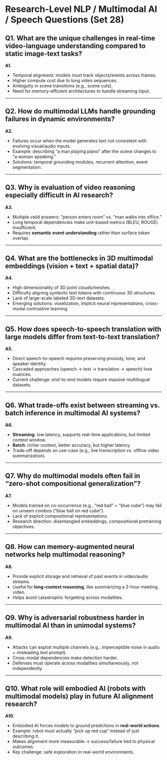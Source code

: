 # Research-Level NLP / Multimodal AI / Speech Questions (Set 28)

## Q1. What are the unique challenges in real-time video-language understanding compared to static image-text tasks?  
**A1.**  
- Temporal alignment: models must track objects/events across frames.  
- Higher compute cost due to long video sequences.  
- Ambiguity in scene transitions (e.g., scene cuts).  
- Need for memory-efficient architectures to handle streaming input.  

---

## Q2. How do multimodal LLMs handle grounding failures in dynamic environments?  
**A2.**  
- Failures occur when the model generates text not consistent with evolving visual/audio inputs.  
- Example: describing “a man playing piano” after the scene changes to “a woman speaking.”  
- Solutions: temporal grounding modules, recurrent attention, event segmentation.  

---

## Q3. Why is evaluation of video reasoning especially difficult in AI research?  
**A3.**  
- Multiple valid answers: “person enters room” vs. “man walks into office.”  
- Long temporal dependencies make unit-based metrics (BLEU, ROUGE) insufficient.  
- Requires **semantic event understanding** rather than surface token overlap.  

---

## Q4. What are the bottlenecks in 3D multimodal embeddings (vision + text + spatial data)?  
**A4.**  
- High dimensionality of 3D point clouds/meshes.  
- Difficulty aligning symbolic text tokens with continuous 3D structures.  
- Lack of large-scale labeled 3D-text datasets.  
- Emerging solutions: voxelization, implicit neural representations, cross-modal contrastive learning.  

---

## Q5. How does speech-to-speech translation with large models differ from text-to-text translation?  
**A5.**  
- Direct speech-to-speech requires preserving prosody, tone, and speaker identity.  
- Cascaded approaches (speech → text → translation → speech) lose nuances.  
- Current challenge: end-to-end models require massive multilingual datasets.  

---

## Q6. What trade-offs exist between streaming vs. batch inference in multimodal AI systems?  
**A6.**  
- **Streaming**: low latency, supports real-time applications, but limited context window.  
- **Batch**: richer context, better accuracy, but higher latency.  
- Trade-off depends on use-case (e.g., live transcription vs. offline video summarization).  

---

## Q7. Why do multimodal models often fail in “zero-shot compositional generalization”?  
**A7.**  
- Models trained on co-occurrence (e.g., “red ball” + “blue cube”) may fail on unseen combos (“blue ball on red cube”).  
- Lack of explicit compositional representations.  
- Research direction: disentangled embeddings, compositional pretraining objectives.  

---

## Q8. How can memory-augmented neural networks help multimodal reasoning?  
**A8.**  
- Provide explicit storage and retrieval of past events in video/audio streams.  
- Useful for **long-context reasoning**, like summarizing a 2-hour meeting video.  
- Helps avoid catastrophic forgetting across modalities.  

---

## Q9. Why is adversarial robustness harder in multimodal AI than in unimodal systems?  
**A9.**  
- Attacks can exploit multiple channels (e.g., imperceptible noise in audio + misleading text prompt).  
- Cross-modal dependencies make detection harder.  
- Defenses must operate across modalities simultaneously, not independently.  

---

## Q10. What role will embodied AI (robots with multimodal models) play in future AI alignment research?  
**A10.**  
- Embodied AI forces models to ground predictions in **real-world actions**.  
- Example: robot must actually “pick up red cup” instead of just describing it.  
- Makes alignment more measurable → success/failure tied to physical outcomes.  
- Key challenge: safe exploration in real-world environments.
